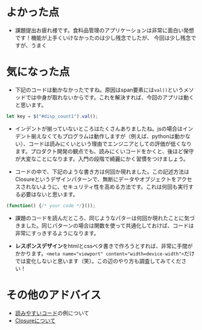 # よかった点
- 課題提出お疲れ様です。食料品管理のアプリケーションは非常に面白い発想です！機能が上手くいけなかったのは少し残念でしたが、
今回は少し残念ですが、うまく

# 気になった点
- 下記のコードは動かなかったですね。原因はspan要素には`val()`というメソッドでは中身が取れないからです。これを解決すれば、今回のアプリは動くと思います。
```javascript
let key = $("#disp_count1").val();
```

- インデントが揃っていないところはたくさんありましたね。jsの場合はインデント揃えなくてもプログラムは動作しますが（例えば、pythonは動かない）、コードは読みにくいという理由でエンジニアとしての評価が低くなります。プロダクト開発の観点でも、読みにくいコードをかくと、後ほど保守が大変なことになります。入門の段階で綺麗にかく習慣をつけましょう。

- コードの中で、下記のような書き方は何回か現れました。この記述方法はClosureというデザインパターンで、無断にデータやオブジェクトをアクセスされないように、セキュリティ性を高める方法です。これは何回も実行する必要はないと思います。
```javascript
(function() {/* your code */}());
```
- 課題のコードを読んだところ、同じようなパターは何回か現れたことに気づきました。同じパターンの場合は関数を使って共通化しておけば、コードは非常にすっきするようになります。

- **レスポンスデザイン**をhtmlとcssベタ書きで作ろうとすれば、非常に手間がかかります。`<meta name="viewport" content="width=device-width">`だけでは変化しないと思います（笑）。この辺のやり方も調査してみてください！

# その他のアドバイス
- [読みやすいコード](https://qiita.com/nekoneko-wanwan/items/ace9464da1b35c7ec4d6)の例について
- [Closureについて](https://qiita.com/takeharu/items/4975031faf6f7baf077a)